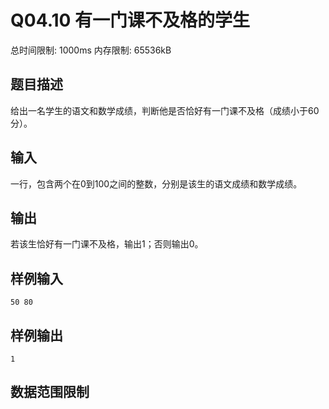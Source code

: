 # Q04.10 有一门课不及格的学生

总时间限制: 1000ms 内存限制: 65536kB

## 题目描述   

给出一名学生的语文和数学成绩，判断他是否恰好有一门课不及格（成绩小于60分）。

## 输入   

一行，包含两个在0到100之间的整数，分别是该生的语文成绩和数学成绩。

## 输出   

若该生恰好有一门课不及格，输出1；否则输出0。

## 样例输入

    50 80

## 样例输出

    1

## 数据范围限制

